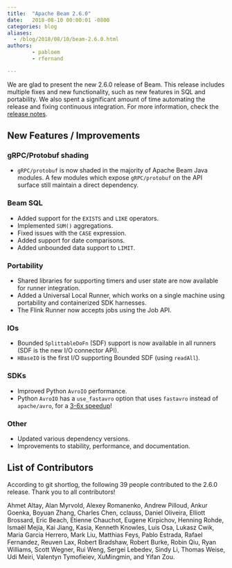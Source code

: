```yaml
---
title:  "Apache Beam 2.6.0"
date:   2018-08-10 00:00:01 -0800
categories: blog
aliases:
  - /blog/2018/08/10/beam-2.6.0.html
authors:
        - pabloem
        - rfernand

---
```

<!--
Licensed under the Apache License, Version 2.0 (the "License");
you may not use this file except in compliance with the License.
You may obtain a copy of the License at

http://www.apache.org/licenses/LICENSE-2.0

Unless required by applicable law or agreed to in writing, software
distributed under the License is distributed on an "AS IS" BASIS,
WITHOUT WARRANTIES OR CONDITIONS OF ANY KIND, either express or implied.
See the License for the specific language governing permissions and
limitations under the License.
-->

We are glad to present the new 2.6.0 release of Beam.
This release includes multiple fixes and new functionality, such as new features in SQL and portability.<!--more-->
We also spent a significant amount of time automating the release and fixing continuous integration. For more information, check the
[release notes](https://issues.apache.org/jira/secure/ReleaseNote.jspa?projectId=12319527&version=12343392
).

## New Features / Improvements

### gRPC/Protobuf shading

* `gRPC/protobuf` is now shaded in the majority of Apache Beam
Java modules. A few modules which expose `gRPC/protobuf` on the
API surface still maintain a direct dependency.

### Beam SQL

* Added support for the `EXISTS` and `LIKE` operators.
* Implemented `SUM()` aggregations.
* Fixed issues with the `CASE` expression.
* Added support for date comparisons.
* Added unbounded data support to `LIMIT`.

### Portability

* Shared libraries for supporting timers and user state
are now available for runner integration.
* Added a Universal Local Runner, which works on a single machine using portability and containerized SDK harnesses.
* The Flink Runner now accepts jobs using the Job API.

### IOs

* Bounded `SplittableDoFn` (SDF) support is now available in all
runners (SDF is the new I/O connector API).
* `HBaseIO` is the first I/O supporting Bounded SDF (using
  `readAll`).

### SDKs

* Improved Python `AvroIO` performance.
* Python `AvroIO` has a `use_fastavro` option that uses
`fastavro` instead of `apache/avro`, for a
[3-6x speedup](https://gist.github.com/ryan-williams/ede5ae61605e7ba6aa655071858ef52b)!

### Other

* Updated various dependency versions.
* Improvements to stability, performance, and documentation.

## List of Contributors

According to git shortlog, the following 39 people contributed
to the 2.6.0 release. Thank you to all contributors!

Ahmet Altay, Alan Myrvold, Alexey Romanenko, Andrew Pilloud,
Ankur Goenka, Boyuan Zhang, Charles Chen, cclauss,
Daniel Oliveira, Elliott Brossard, Eric Beach,
Etienne Chauchot, Eugene Kirpichov, Henning Rohde,
Ismaël Mejía, Kai Jiang, Kasia, Kenneth Knowles, Luis Osa,
Lukasz Cwik, Maria Garcia Herrero, Mark Liu, Matthias Feys,
Pablo Estrada, Rafael Fernandez, Reuven Lax, Robert Bradshaw,
Robert Burke, Robin Qiu, Ryan Williams, Scott Wegner, Rui Weng,
Sergei Lebedev, Sindy Li, Thomas Weise, Udi Meiri,
Valentyn Tymofieiev, XuMingmin, and Yifan Zou.
